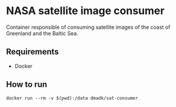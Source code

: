 # NASA satellite image consumer
Container responsible of consuming satellite images of the coast of Greenland and the Baltic Sea.

## Requirements
* Docker

## How to run

    docker run --rm -v $(pwd):/data dmadk/sat-consumer
